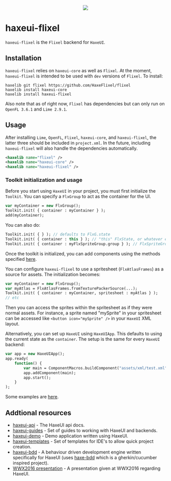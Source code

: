 <p align="center">
  <img src="http://haxeui.org/db/haxeui2-warning.png"/>
</p>

# haxeui-flixel
`haxeui-flixel` is the `Flixel` backend for `HaxeUI`.


## Installation
`haxeui-flixel` relies on `haxeui-core` as well as `Flixel`. At the moment, `haxeui-flixel` is intended to be used with `dev` versions of `Flixel`. To install:

```
haxelib git flixel https://github.com/HaxeFlixel/flixel
haxelib install haxeui-core
haxelib install haxeui-flixel
```

Also note that as of right now, `Flixel` has dependencies but can only run on `OpenFL 3.6.1` and `Lime 2.9.1`.

## Usage

After installing `Lime`, `OpenFL`, `Flixel`, `haxeui-core`, and `haxeui-flixel`, the latter three should be included in `project.xml`. In the future, including `haxeui-flixel` will also handle the dependencies automatically.

```xml
<haxelib name="flixel" />
<haxelib name="haxeui-core" />
<haxelib name="haxeui-flixel" />
```

### Toolkit initialization and usage
Before you start using `HaxeUI` in your project, you must first initialize the `Toolkit`. You can specify a `FlxGroup` to act as the container for the UI.

```haxe
var myContainer = new FlxGroup();
Toolkit.init( { container : myContainer } );
add(myContainer);
```

You can also do:
```haxe
Toolkit.init( { } ); // defaults to FlxG.state
Toolkit.init( { container : this } ); // "this" FlxState, or whatever else "this" is referring to (has to extend FlxGroup)
Toolkit.init( { container : myFlxSpriteGroup.group } ); // FlxSpriteGroup as the container
```

Once the toolkit is initialized, you can add components using the methods specified <a href="https://github.com/haxeui/haxeui-core#adding-components-using-haxe-code">here</a>.

You can configure `haxeui-flixel` to use a spritesheet (`FlxAtlasFrames`) as a source for assets. The initialization becomes:
```haxe
var myContainer = new FlxGroup();
var myAtlas = FlxAtlasFrames.fromTexturePackerSource(...);
Toolkit.init( { container : myContainer, spritesheet : myAtlas } );
// etc
```
Then you can access the sprites within the spritesheet as if they were normal assets. For instance, a sprite named "mySprite" in your spritesheet can be accessed like `<button icon="mySprite" />` in your `HaxeUI` XML layout.

Alternatively, you can set up `HaxeUI` using `HaxeUIApp`. This defaults to using the current state as the `container`. The setup is the same for every `HaxeUI` backend:

```haxe
var app = new HaxeUIApp();
app.ready(
	function() {
		var main = ComponentMacros.buildComponent("assets/xml/test.xml"); // whatever your XML layout path is
		app.addComponent(main);
		app.start();
	}
);
```

Some examples are [here](https://github.com/haxeui/component-examples).


## Addtional resources
* <a href="http://haxeui.github.io/haxeui-api/">haxeui-api</a> - The HaxeUI api docs.
* <a href="https://github.com/haxeui/haxeui-guides">haxeui-guides</a> - Set of guides to working with HaxeUI and backends.
* <a href="https://github.com/haxeui/haxeui-demo">haxeui-demo</a> - Demo application written using HaxeUI.
* <a href="https://github.com/haxeui/haxeui-templates">haxeui-templates</a> - Set of templates for IDE's to allow quick project creation.
* <a href="https://github.com/haxeui/haxeui-bdd">haxeui-bdd</a> - A behaviour driven development engine written specifically for HaxeUI (uses <a href="https://github.com/haxeui/haxe-bdd">haxe-bdd</a> which is a gherkin/cucumber inspired project).
* <a href="https://www.youtube.com/watch?v=L8J8qrR2VSg&feature=youtu.be">WWX2016 presentation</a> - A presentation given at WWX2016 regarding HaxeUI.

